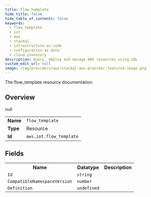```yaml
---
title: flow_template
hide_title: false
hide_table_of_contents: false
keywords:
  - flow_template
  - iot
  - aws
  - stackql
  - infrastructure-as-code
  - configuration-as-data
  - cloud inventory
description: Query, deploy and manage AWS resources using SQL
custom_edit_url: null
image: /img/providers/aws/stackql-aws-provider-featured-image.png
---
```

The flow_template resource documentation.

## Overview
<table><tbody>
<tr><td><b>Name</b></td><td><code>flow_template</code></td></tr>
<tr><td><b>Type</b></td><td>Resource</td></tr>
null
<tr><td><b>Id</b></td><td><code>aws.iot.flow_template</code></td></tr>
</tbody></table>

## Fields
<table><tbody>
<tr><th>Name</th><th>Datatype</th><th>Description</th></tr>
<tr><td><code>Id</code></td><td><code>string</code></td><td></td></tr><tr><td><code>CompatibleNamespaceVersion</code></td><td><code>number</code></td><td></td></tr><tr><td><code>Definition</code></td><td><code>undefined</code></td><td></td></tr>
</tbody></table>